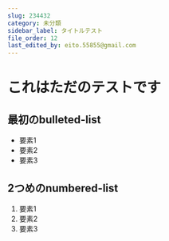 ```yaml
---
slug: 234432
category: 未分類
sidebar_label: タイトルテスト
file_order: 12
last_edited_by: eito.55855@gmail.com
---
```

これはただのテストです
===========

最初のbulleted-list
----------------

- 要素1
- 要素2
- 要素3

2つめのnumbered-list
-----------------

1. 要素1
2. 要素2
3. 要素3